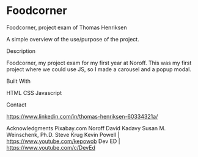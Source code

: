 # Foodcorner
Foodcorner, project exam of Thomas Henriksen

A simple overview of the use/purpose of the project.

Description

Foodcorner, my project exam for my first year at Noroff.
This was my first project where we could use JS, so I made a carousel and a popup modal.

Built With

HTML
CSS
Javascript

Contact

<https://www.linkedin.com/in/thomas-henriksen-60334321a/>

Acknowledgments
Pixabay.com
Noroff
David Kadavy
Susan M. Weinschenk, Ph.D.
Steve Krug
Kevin Powell | <https://www.youtube.com/kepowob>
Dev ED | <https://www.youtube.com/c/DevEd>

